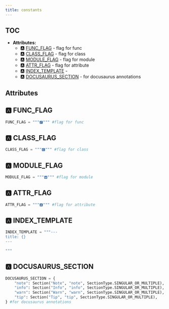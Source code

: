 ```yaml
---
title: constants
---
```


## TOC

- **Attributes:**
  - 🅰 [FUNC\_FLAG](#🅰-func_flag) - flag for func
  - 🅰 [CLASS\_FLAG](#🅰-class_flag) - flag for class
  - 🅰 [MODULE\_FLAG](#🅰-module_flag) - flag for module
  - 🅰 [ATTR\_FLAG](#🅰-attr_flag) - flag for attribute
  - 🅰 [INDEX\_TEMPLATE](#🅰-index_template) -
  - 🅰 [DOCUSAURUS\_SECTION](#🅰-docusaurus_section) - for docusaurus annotations

## Attributes

## 🅰 FUNC\_FLAG

```python
FUNC_FLAG = """🅵""" #flag for func
```
## 🅰 CLASS\_FLAG

```python
CLASS_FLAG = """🅲""" #flag for class
```
## 🅰 MODULE\_FLAG

```python
MODULE_FLAG = """🅼""" #flag for module
```
## 🅰 ATTR\_FLAG

```python
ATTR_FLAG = """🅰""" #flag for attribute
```
## 🅰 INDEX\_TEMPLATE

```python
INDEX_TEMPLATE = """---
title: {}
---

"""
```
## 🅰 DOCUSAURUS\_SECTION

```python
DOCUSAURUS_SECTION = {
    "note": Section("Note", "note", SectionType.SINGULAR_OR_MULTIPLE),
    "info": Section("Info", "info", SectionType.SINGULAR_OR_MULTIPLE),
    "warn": Section("Warn", "warn", SectionType.SINGULAR_OR_MULTIPLE),
    "tip": Section("Tip", "tip", SectionType.SINGULAR_OR_MULTIPLE),
} #for docusaurus annotations
```
